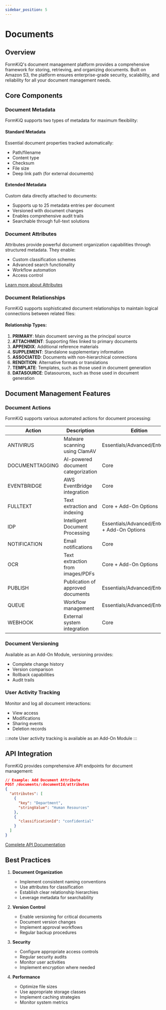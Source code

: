 ```yaml
---
sidebar_position: 5
---
```


# Documents

## Overview

FormKiQ's document management platform provides a comprehensive framework for storing, retrieving, and organizing documents. Built on Amazon S3, the platform ensures enterprise-grade security, scalability, and reliability for all your document management needs.

## Core Components

### Document Metadata

FormKiQ supports two types of metadata for maximum flexibility:

#### Standard Metadata
Essential document properties tracked automatically:
- Path/filename
- Content type
- Checksum
- File size
- Deep link path (for external documents)

#### Extended Metadata
Custom data directly attached to documents:
- Supports up to 25 metadata entries per document
- Versioned with document changes
- Enables comprehensive audit trails
- Searchable through full-text solutions

### Document Attributes

Attributes provide powerful document organization capabilities through structured metadata. They enable:
- Custom classification schemes
- Advanced search functionality
- Workflow automation
- Access control

[Learn more about Attributes](/docs/features/attributes)

### Document Relationships

FormKiQ supports sophisticated document relationships to maintain logical connections between related files:

#### Relationship Types:
1. **PRIMARY**: Main document serving as the principal source
2. **ATTACHMENT**: Supporting files linked to primary documents
3. **APPENDIX**: Additional reference materials
4. **SUPPLEMENT**: Standalone supplementary information
5. **ASSOCIATED**: Documents with non-hierarchical connections
6. **RENDITION**: Alternative formats or translations
7. **TEMPLATE**: Templates, such as those used in document generation
8. **DATASOURCE**: Datasources, such as those used in document generation

## Document Management Features

### Document Actions

FormKiQ supports various automated actions for document processing:

| Action | Description | Edition |
|--------|-------------|----------|
| ANTIVIRUS | Malware scanning using ClamAV | Essentials/Advanced/Enterprise |
| DOCUMENTTAGGING | AI-powered document categorization | Core |
| EVENTBRIDGE | AWS EventBridge integration | Core |
| FULLTEXT | Text extraction and indexing | Core + Add-On Options |
| IDP | Intelligent Document Processing | Essentials/Advanced/Enterprise + Add-On Options |
| NOTIFICATION | Email notifications | Core |
| OCR | Text extraction from images/PDFs | Core + Add-On Options |
| PUBLISH | Publication of approved documents | Essentials/Advanced/Enterprise |
| QUEUE | Workflow management | Essentials/Advanced/Enterprise |
| WEBHOOK | External system integration | Core |

### Document Versioning

Available as an Add-On Module, versioning provides:
- Complete change history
- Version comparison
- Rollback capabilities
- Audit trails

### User Activity Tracking

Monitor and log all document interactions:
- View access
- Modifications
- Sharing events
- Deletion records

:::note
User activity tracking is available as an Add-On Module
:::

## API Integration

FormKiQ provides comprehensive API endpoints for document management:

```json
// Example: Add Document Attribute
POST /documents/:documentId/attributes
{
  "attributes": [
    {
      "key": "Department",
      "stringValue": "Human Resources"
    },
    {
      "classificationId": "confidential"
    }
  ]
}
```

[Complete API Documentation](/docs/api-reference/add-document)

## Best Practices

1. **Document Organization**
   - Implement consistent naming conventions
   - Use attributes for classification
   - Establish clear relationship hierarchies
   - Leverage metadata for searchability

2. **Version Control**
   - Enable versioning for critical documents
   - Document version changes
   - Implement approval workflows
   - Regular backup procedures

3. **Security**
   - Configure appropriate access controls
   - Regular security audits
   - Monitor user activities
   - Implement encryption where needed

4. **Performance**
   - Optimize file sizes
   - Use appropriate storage classes
   - Implement caching strategies
   - Monitor system metrics
